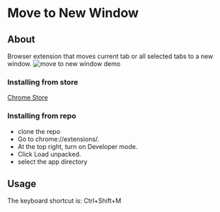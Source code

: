 # Move to New Window

## About

Browser extension that moves current tab or all selected tabs to a new window.
![move to new window demo](https://raw.githubusercontent.com/ninjakttty/chrome-movetabstowindow/master/demo.gif 'move to new window demo')

### Installing from store

[Chrome Store](https://chrome.google.com/webstore/detail/acaefbebcgnpoanfjobbmbobjlapgbpi)

### Installing from repo

- clone the repo
- Go to chrome://extensions/.
- At the top right, turn on Developer mode.
- Click Load unpacked.
- select the app directory

## Usage

The keyboard shortcut is: Ctrl+Shift+M
